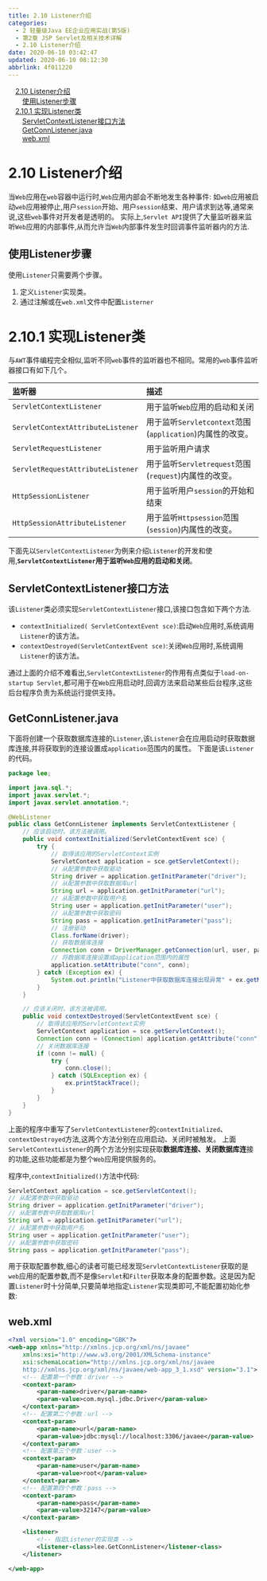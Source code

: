 ```yaml
---
title: 2.10 Listener介绍
categories: 
  - 2 轻量级Java EE企业应用实战(第5版)
  - 第2章 JSP Servlet及相关技术详解
  - 2.10 Listener介绍
date: 2020-06-10 03:42:47
updated: 2020-06-10 08:12:30
abbrlink: 4f011220
---
```

<div id='my_toc'><a href="/JavaReadingNotes/4f011220/#2-10-Listener介绍" class="header_1">2.10 Listener介绍</a>&nbsp;<br><a href="/JavaReadingNotes/4f011220/#使用Listener步骤" class="header_2">使用Listener步骤</a>&nbsp;<br><a href="/JavaReadingNotes/4f011220/#2-10-1-实现Listener类" class="header_1">2.10.1 实现Listener类</a>&nbsp;<br><a href="/JavaReadingNotes/4f011220/#ServletContextListener接口方法" class="header_2">ServletContextListener接口方法</a>&nbsp;<br><a href="/JavaReadingNotes/4f011220/#GetConnListener-java" class="header_2">GetConnListener.java</a>&nbsp;<br><a href="/JavaReadingNotes/4f011220/#web-xml" class="header_2">web.xml</a>&nbsp;<br></div>
<style>.header_1{margin-left: 1em;}.header_2{margin-left: 2em;}.header_3{margin-left: 3em;}.header_4{margin-left: 4em;}.header_5{margin-left: 5em;}.header_6{margin-left: 6em;}</style>
<!--more-->
<script>if (navigator.platform.search('arm')==-1){document.getElementById('my_toc').style.display = 'none';}var e,p = document.getElementsByTagName('p');while (p.length>0) {e = p[0];e.parentElement.removeChild(e);}</script>

<!--end-->
# 2.10 Listener介绍
当`Web`应用在`web`容器中运行时,`Web`应用内部会不断地发生各种事件:
如`web`应用被启动`web`应用被停止,用户`session`开始、用户`session`结束、用户请求到达等,通常来说,这些`web`事件对开发者是透明的。
实际上,`Servlet API`提供了大量监听器来监听`Web`应用的内部事件,从而允许当`Web`内部事件发生时回调事件监听器内的方法.
## 使用Listener步骤
使用`Listener`只需要两个步骤。
1. 定义`Listener`实现类。
2. 通过注解或在`web.xml`文件中配置`Listerner`

# 2.10.1 实现Listener类
与`AWT`事件编程完全相似,监听不同`web`事件的监听器也不相同。常用的`web`事件监听器接口有如下几个。

|监听器|描述|
|:---|:---|
|`ServletContextListener`|用于监听`Web`应用的启动和关闭|
|`ServletContextAttributeListener`|用于监听`Servletcontext`范围(`application`)内属性的改变。|
|`ServletRequestListener`|用于监听用户请求|
|`ServletRequestAttributeListener`|用于监听`Servletrequest`范围(`request`)内属性的改变。|
|`HttpSessionListener`|用于监听用户`session`的开始和结束|
|`HttpSessionAttributeListener`|用于监听`Httpsession`范围(`session`)内属性的改变。|

下面先以`ServletContextListener`为例来介绍`Listener`的开发和使用,**`ServletContextListener`用于监听`Web`应用的启动和关闭**。
## ServletContextListener接口方法
该`Listener`类必须实现`ServletContextListener`接口,该接口包含如下两个方法.
- `contextInitialized( ServletContextEvent sce)`:启动`Web`应用时,系统调用`Listener`的该方法。
- `contextDestroyed(ServletContextEvent sce)`:关闭`Web`应用时,系统调用`Listener`的该方法。

通过上面的介绍不难看出,`ServletContextListener`的作用有点类似于`load-on-startup Servlet`,都可用于在`Web`应用启动时,回调方法来启动某些后台程序,这些后台程序负责为系统运行提供支持。
## GetConnListener.java
下面将创建一个获取数据库连接的`Listener`,该`Listener`会在应用启动时获取数据库连接,并将获取到的连接设置成`application`范围内的属性。
下面是该`Listener`的代码。
```java
package lee;

import java.sql.*;
import javax.servlet.*;
import javax.servlet.annotation.*;

@WebListener
public class GetConnListener implements ServletContextListener {
    // 应该启动时，该方法被调用。
    public void contextInitialized(ServletContextEvent sce) {
        try {
            // 取得该应用的ServletContext实例
            ServletContext application = sce.getServletContext();
            // 从配置参数中获取驱动
            String driver = application.getInitParameter("driver");
            // 从配置参数中获取数据库url
            String url = application.getInitParameter("url");
            // 从配置参数中获取用户名
            String user = application.getInitParameter("user");
            // 从配置参数中获取密码
            String pass = application.getInitParameter("pass");
            // 注册驱动
            Class.forName(driver);
            // 获取数据库连接
            Connection conn = DriverManager.getConnection(url, user, pass);
            // 将数据库连接设置成application范围内的属性
            application.setAttribute("conn", conn);
        } catch (Exception ex) {
            System.out.println("Listener中获取数据库连接出现异常" + ex.getMessage());
        }
    }

    // 应该关闭时，该方法被调用。
    public void contextDestroyed(ServletContextEvent sce) {
        // 取得该应用的ServletContext实例
        ServletContext application = sce.getServletContext();
        Connection conn = (Connection) application.getAttribute("conn");
        // 关闭数据库连接
        if (conn != null) {
            try {
                conn.close();
            } catch (SQLException ex) {
                ex.printStackTrace();
            }
        }
    }
}
```
上面的程序中重写了`ServletContextListener`的`contextInitialized`、`contextDestroyed`方法,这两个方法分别在应用启动、关闭时被触发。
上面`ServletContextListener`的两个方法分别实现获取**数据库连接、关闭数据库连**接的功能,这些功能都是为整个`Web`应用提供服务的。

程序中,`contextInitialized()`方法中代码:
```java
ServletContext application = sce.getServletContext();
// 从配置参数中获取驱动
String driver = application.getInitParameter("driver");
// 从配置参数中获取数据库url
String url = application.getInitParameter("url");
// 从配置参数中获取用户名
String user = application.getInitParameter("user");
// 从配置参数中获取密码
String pass = application.getInitParameter("pass");
```
用于获取配置参数,细心的读者可能已经发现`ServletContextListener`获取的是`web`应用的配置参数,而不是像`Servlet`和`Filter`获取本身的配置参数。这是因为配置`Listener`时十分简单,只要简单地指定`Listener`实现类即可,不能配置初始化参数:
## web.xml
```xml
<?xml version="1.0" encoding="GBK"?>
<web-app xmlns="http://xmlns.jcp.org/xml/ns/javaee"
    xmlns:xsi="http://www.w3.org/2001/XMLSchema-instance"
    xsi:schemaLocation="http://xmlns.jcp.org/xml/ns/javaee
    http://xmlns.jcp.org/xml/ns/javaee/web-app_3_1.xsd" version="3.1">
    <!-- 配置第一个参数：driver -->
    <context-param>
        <param-name>driver</param-name>
        <param-value>com.mysql.jdbc.Driver</param-value>
    </context-param>
    <!-- 配置第二个参数：url -->
    <context-param>
        <param-name>url</param-name>
        <param-value>jdbc:mysql://localhost:3306/javaee</param-value>
    </context-param>
    <!-- 配置第三个参数：user -->
    <context-param>
        <param-name>user</param-name>
        <param-value>root</param-value>
    </context-param>
    <!-- 配置第四个参数：pass -->
    <context-param>
        <param-name>pass</param-name>
        <param-value>32147</param-value>
    </context-param>

    <listener>
        <!-- 指定Listener的实现类 -->
        <listener-class>lee.GetConnListener</listener-class>
    </listener>

</web-app>
```
